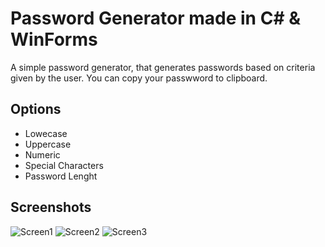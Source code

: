 # Password Generator made in C# & WinForms
A simple password generator, that generates passwords based on criteria given by the user. You can copy your passwword to clipboard.

## Options
- Lowecase
- Uppercase
- Numeric
- Special Characters
- Password Lenght
## Screenshots
![Screen1](https://github.com/user-attachments/assets/8f7e4849-8e34-44ef-9169-41ea4e0cac07)
![Screen2](https://github.com/user-attachments/assets/417049fb-31ac-46cb-b74c-47f278f16ffd)
![Screen3](https://github.com/user-attachments/assets/fb698abd-4493-434e-82bb-7ec0dd3f529a)




